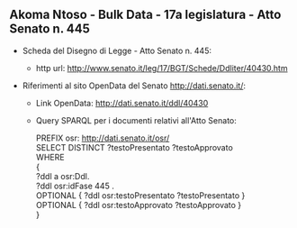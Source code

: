 ## Akoma Ntoso - Bulk Data - 17a legislatura - Atto Senato n. 445 ##

* Scheda del Disegno di Legge - Atto Senato n. 445:
	* http url: http://www.senato.it/leg/17/BGT/Schede/Ddliter/40430.htm

* Riferimenti al sito OpenData del Senato http://dati.senato.it/:
	* Link OpenData: http://dati.senato.it/ddl/40430
	* Query SPARQL per i documenti relativi all'Atto Senato:

        PREFIX osr: <http://dati.senato.it/osr/>  
		SELECT DISTINCT ?testoPresentato ?testoApprovato  
		WHERE  
		{  
		    ?ddl a osr:Ddl.  
		    ?ddl osr:idFase 445 .  
		    OPTIONAL { ?ddl osr:testoPresentato ?testoPresentato }  
		    OPTIONAL { ?ddl osr:testoApprovato ?testoApprovato }  
		}
		